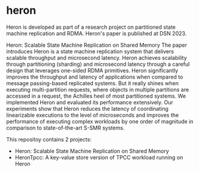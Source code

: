 # heron
Heron is developed as part of a research project on partitioned state machine replication and RDMA.
Heron's paper is published at DSN 2023.

Heron: Scalable State Machine Replication on Shared Memory
The paper introduces Heron is a state machine replication system that delivers scalable throughput and microsecond latency. 
Heron achieves scalability through partitioning (sharding) and microsecond latency through a careful design that leverages one-sided RDMA primitives. 
Heron significantly improves the throughput and latency of applications when compared to message passing-based replicated systems. 
But it really shines when executing multi-partition requests, where objects in multiple partitions are accessed in a request, the Achilles heel of most partitioned systems. 
We implemented Heron and evaluated its performance extensively. 
Our experiments show that Heron reduces the latency of coordinating linearizable executions to the level of microseconds and improves the performance of executing complex workloads by one order of magnitude in comparison to state-of-the-art S-SMR systems.

This repositoy contains 2 projects:
- Heron: Scalable State Machine Replication on Shared Memory
- HeronTpcc: A key-value store version of TPCC workload running on Heron
